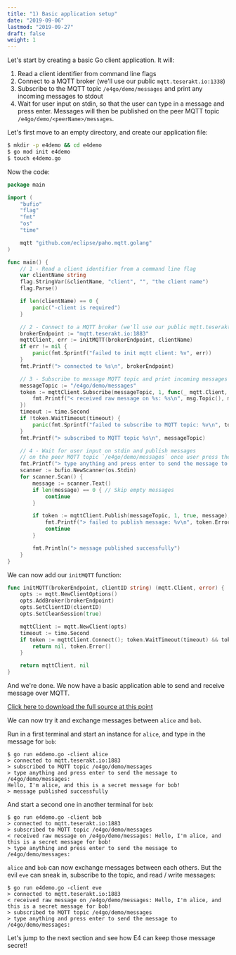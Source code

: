 ```yaml
---
title: "1) Basic application setup"
date: "2019-09-06"
lastmod: "2019-09-27"
draft: false
weight: 1
---
```


Let's start by creating a basic Go client application. It will:

1. Read a client identifier from command line flags
2. Connect to a MQTT broker (we'll use our public `mqtt.teserakt.io:1338`)
3. Subscribe to the MQTT topic `/e4go/demo/messages` and print any incoming messages to stdout
4. Wait for user input on stdin, so that the user can type in a message and press enter. Messages will then be published on the peer MQTT topic `/e4go/demo/<peerName>/messages`.

Let's first move to an empty directory, and create our application file:
```bash
$ mkdir -p e4demo && cd e4demo
$ go mod init e4demo
$ touch e4demo.go
```

Now the code:
```go
package main

import (
	"bufio"
	"flag"
	"fmt"
	"os"
	"time"

	mqtt "github.com/eclipse/paho.mqtt.golang"
)

func main() {
	// 1 - Read a client identifier from a command line flag
	var clientName string
	flag.StringVar(&clientName, "client", "", "the client name")
	flag.Parse()

	if len(clientName) == 0 {
		panic("-client is required")
	}

	// 2 - Connect to a MQTT broker (we'll use our public mqtt.teserakt.io:1338)
	brokerEndpoint := "mqtt.teserakt.io:1883"
	mqttClient, err := initMQTT(brokerEndpoint, clientName)
	if err != nil {
		panic(fmt.Sprintf("failed to init mqtt client: %v", err))
	}
	fmt.Printf("> connected to %s\n", brokerEndpoint)

	// 3 - Subscribe to message MQTT topic and print incoming messages to stdout
	messageTopic := "/e4go/demo/messages"
	token := mqttClient.Subscribe(messageTopic, 1, func(_ mqtt.Client, msg mqtt.Message) {
		fmt.Printf("< received raw message on %s: %s\n", msg.Topic(), msg.Payload())
	})
	timeout := time.Second
	if !token.WaitTimeout(timeout) {
		panic(fmt.Sprintf("failed to subscribe to MQTT topic: %v\n", token.Error()))
	}
	fmt.Printf("> subscribed to MQTT topic %s\n", messageTopic)

	// 4 - Wait for user input on stdin and publish messages
	// on the peer MQTT topic `/e4go/demo/messages` once user press the enter key.
	fmt.Printf("> type anything and press enter to send the message to %s:\n", messageTopic)
	scanner := bufio.NewScanner(os.Stdin)
	for scanner.Scan() {
		message := scanner.Text()
		if len(message) == 0 { // Skip empty messages
			continue
		}

		if token := mqttClient.Publish(messageTopic, 1, true, message); token.Error() != nil {
			fmt.Printf("> failed to publish message: %v\n", token.Error())
			continue
		}

		fmt.Println("> message published successfully")
	}
}
```

We can now add our `initMQTT` function:

```go
func initMQTT(brokerEndpoint, clientID string) (mqtt.Client, error) {
	opts := mqtt.NewClientOptions()
	opts.AddBroker(brokerEndpoint)
	opts.SetClientID(clientID)
	opts.SetCleanSession(true)

	mqttClient := mqtt.NewClient(opts)
	timeout := time.Second
	if token := mqttClient.Connect(); token.WaitTimeout(timeout) && token.Error() != nil {
		return nil, token.Error()
	}

	return mqttClient, nil
}
```

And we're done. We now have a basic application able to send and receive message over MQTT.

[Click here to download the full source at this point](../e4demo-step1.go)

We can now try it and exchange messages between `alice` and `bob`.

Run in a first terminal and start an instance for `alice`, and type in the message for `bob`:
```text
$ go run e4demo.go -client alice
> connected to mqtt.teserakt.io:1883
> subscribed to MQTT topic /e4go/demo/messages
> type anything and press enter to send the message to /e4go/demo/messages:
Hello, I'm alice, and this is a secret message for bob!
> message published successfully
```

And start a second one in another terminal for `bob`:

```text
$ go run e4demo.go -client bob
> connected to mqtt.teserakt.io:1883
> subscribed to MQTT topic /e4go/demo/messages
< received raw message on /e4go/demo/messages: Hello, I'm alice, and this is a secret message for bob!
> type anything and press enter to send the message to /e4go/demo/messages:
```

`alice` and `bob` can now exchange messages between each others.
But the evil `eve` can sneak in, subscribe to the topic, and read / write messages:

```text
$ go run e4demo.go -client eve
> connected to mqtt.teserakt.io:1883
< received raw message on /e4go/demo/messages: Hello, I'm alice, and this is a secret message for bob!
> subscribed to MQTT topic /e4go/demo/messages
> type anything and press enter to send the message to /e4go/demo/messages:
```

Let's jump to the next section and see how E4 can keep those message secret!
